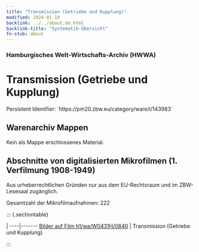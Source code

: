 ```yaml
---
title: "Transmission (Getriebe und Kupplung)"
modified: 2024-01-19
backlink: ../../about.de.html
backlink-title: "Systematik-Übersicht"
fn-stub: about
---
```


### Hamburgisches Welt-Wirtschafts-Archiv (HWWA)

# Transmission (Getriebe und Kupplung)

<div class="hint">Persistent Identifier: `https://pm20.zbw.eu/category/ware/i/143983`</div>







## Warenarchiv Mappen





Kein als Mappe erschlossenes Material.



<a id="filmsections" />

## Abschnitte von digitalisierten Mikrofilmen (1. Verfilmung 1908-1949)

<p>Aus urheberrechtlichen Gründen nur aus dem EU-Rechtsraum und im ZBW-Lesesaal zugänglich.</p>


<p>Gesamtzahl der Mikrofilmaufnahmen: 222</p>





::: {.sectiontable}

 | 
----|-------
<a class="btn" href="https://pm20.zbw.eu/film/h1/wa/W0431H/0840" rel="nofollow">Bilder auf Film h1/wa/W0431H/0840</a> | Transmission (Getriebe und Kupplung)


:::
















